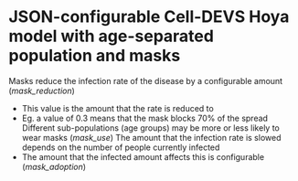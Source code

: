 # JSON-configurable Cell-DEVS Hoya model with age-separated population and masks
Masks reduce the infection rate of the disease by a configurable amount (*mask_reduction*)
 - This value is the amount that the rate is reduced to
 - Eg. a value of 0.3 means that the mask blocks 70% of the spread
Different sub-populations (age groups) may be more or less likely to wear masks (*mask_use*)
The amount that the infection rate is slowed depends on the number of people currently infected
 - The amount that the infected amount affects this is configurable (*mask_adoption*)
